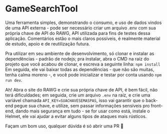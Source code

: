 # GameSearchTool
Uma ferramenta simples, demonstrando o consumo, e uso de dados vindos de uma API externa - pode ser necessário criar um arquivo .env com sua própria chave de API do RAWG, API utilizada para fins de testes dessa aplicação. Comentários estão o mais claros possíveis, é realmente material de estudo, apoio e de reutilização futura.

Pra utilizar em seu ambiente de desenvolvimento, só clonar e instalar as dependências - padrão de nodejs; pra instalar, abra o CMD na raíz do projeto que você acabou de clonar, e escreva a seguinte linha: ``npm install``
Em seguida, ele vai baixar todas as dependências - que não são muitas, tenha calma moreno -, e você pode inicializar e testar por conta usando ``npm run dev``.

Ah! Abra o site do RAWG e crie sua própria chave de API, é bem fácil, não terá dificuldades; em seguida, crie um arquivo ``.env`` na raíz, e crie uma variável chamada ``API_KEY=SUACHAVESEMASPAS``, isso vai garantir que o back-end pegue sua chave, e utilize, sem passar informações sensíveis pro front-end, dando mais segurança em tudo - se for usar como está, instale o Helmet, ele vai ajudar a evitar alguns tipos de ataques mais rústicos.

Façam um bom uso, qualquer dúvida é só abrir uma PR 🥰
